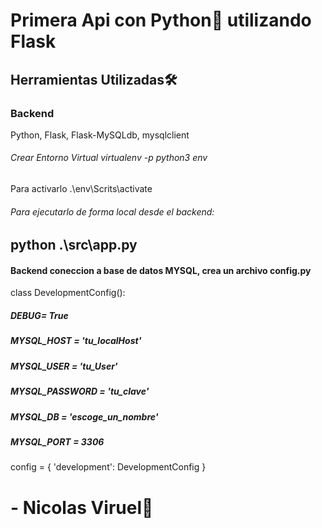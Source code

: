 # Primera Api con Python🐍 utilizando Flask


## Herramientas Utilizadas🛠️

### Backend
 Python, Flask, Flask-MySQLdb, mysqlclient

###### Crear Entorno Virtual virtualenv -p python3 env
Para activarlo .\env\Scrits\activate 

###### Para ejecutarlo de forma local desde el backend:
## python .\src\app.py



#### Backend coneccion a base de datos MYSQL, crea un archivo config.py

class DevelopmentConfig():
   ##### DEBUG= True
   ##### MYSQL_HOST = 'tu_localHost'
   ##### MYSQL_USER = 'tu_User'
   ##### MYSQL_PASSWORD = 'tu_clave'
   ##### MYSQL_DB = 'escoge_un_nombre'
   ##### MYSQL_PORT = 3306
    

config = {
    'development': DevelopmentConfig
}

# - Nicolas Viruel🐤
